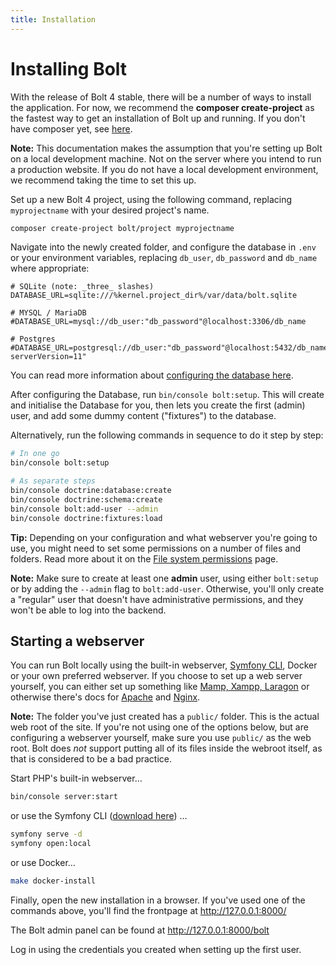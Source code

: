 ```yaml
---
title: Installation
---
```

Installing Bolt
===============

With the release of Bolt 4 stable, there will be a number of ways to install
the application. For now, we recommend the **composer create-project** as the
fastest way to get an installation of Bolt up and running. If you don't have
composer yet, see [here][get-composer].

<p class="note"><strong>Note:</strong> This documentation makes the assumption
that you're setting up Bolt on a local development machine. Not on the server
where you intend to run a production website. If you do not have a local
development environment, we recommend taking the time to set this up. </p>

Set up a new Bolt 4 project, using the following command, replacing
`myprojectname` with your desired project's name.

```bash
composer create-project bolt/project myprojectname
```

Navigate into the newly created folder, and configure the database in `.env` or
your environment variables, replacing `db_user`, `db_password` and `db_name`
where appropriate:

```env
# SQLite (note: _three_ slashes)
DATABASE_URL=sqlite:///%kernel.project_dir%/var/data/bolt.sqlite

# MYSQL / MariaDB
#DATABASE_URL=mysql://db_user:"db_password"@localhost:3306/db_name

# Postgres
#DATABASE_URL=postgresql://db_user:"db_password"@localhost:5432/db_name?serverVersion=11"

```

You can read more information about [configuring the database here][db-setup].

After configuring the Database, run `bin/console bolt:setup`. This will create
and initialise the Database for you, then lets you create the first (admin)
user, and add some dummy content ("fixtures") to the database.

Alternatively, run the following commands in sequence to do it step by step:

```bash
# In one go
bin/console bolt:setup

# As separate steps
bin/console doctrine:database:create
bin/console doctrine:schema:create
bin/console bolt:add-user --admin
bin/console doctrine:fixtures:load
```

<p class="tip"><strong>Tip:</strong> Depending on your configuration and what
webserver you're going to use, you might need to set some permissions on a
number of files and folders. Read more about it on the <a href="./permissions">
File system permissions</a> page.</p>

<p class="note"><strong>Note:</strong> Make sure to create at least one
<strong>admin</strong> user, using either <code>bolt:setup</code> or by adding
the <code>--admin</code> flag to <code>bolt:add-user</code>. Otherwise, you'll
only create a "regular" user that doesn't have administrative permissions, and
they won't be able to log into the backend.</p>

Starting a webserver
--------------------

You can run Bolt locally using the built-in webserver, [Symfony CLI][cli],
Docker or your own preferred webserver. If you choose to set up a web server
yourself, you can either set up something like [Mamp, Xampp, Laragon][local] or
otherwise there's docs for [Apache][apache] and [Nginx][nginx].

<p class="note"><strong>Note:</strong> The folder you've just created has a
<code>public/</code> folder. This is the actual web root of the site. If you're
not using one of the options below, but are configuring a webserver yourself,
make sure you use <code>public/</code> as the web root. Bolt does <em>not</em>
support putting all of its files inside the webroot itself, as that is
considered to be a bad practice.</p>

Start PHP's built-in webserver…

```bash
bin/console server:start
```

or use the Symfony CLI ([download here][cli]) …

```bash
symfony serve -d
symfony open:local
```

or use Docker…

```bash
make docker-install
```

Finally, open the new installation in a browser. If you've used one of the
commands above, you'll find the frontpage at http://127.0.0.1:8000/

The Bolt admin panel can be found at http://127.0.0.1:8000/bolt

Log in using the credentials you created when setting up the first user.

[cli]: https://symfony.com/download
[get-composer]: ./composer-create-project/install-composer
[db-setup]: ../configuration/database
[local]: https://www.slant.co/topics/5299/versus/~laragon_vs_xampp_vs_mamp
[apache]: webserver/apache
[nginx]: webserver/nginx

